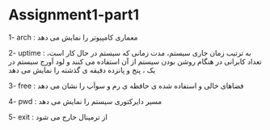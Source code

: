 # Assignment1-part1

1- arch : معماری کامپیوتر را نمایش می دهد

2- uptime : به ترتیب زمان جاری سیستم، مدت زمانی که سیستم در حال کار است، تعداد کابرانی در هنگام روشن بودن سیستم از آن استفاده می کنند و لود اَورج سیستم در یک ، پنج و  پانزده دقیقه ی گذشته را نمایش می دهد 

3- free : فضاهای خالی و استفاده شده ی حافظه ی رم و سواَپ را نشان می دهد

4- pwd : مسیر دایرکتوری سیستم را نمایش می دهد

5- exit : از ترمینال خارج می شود
